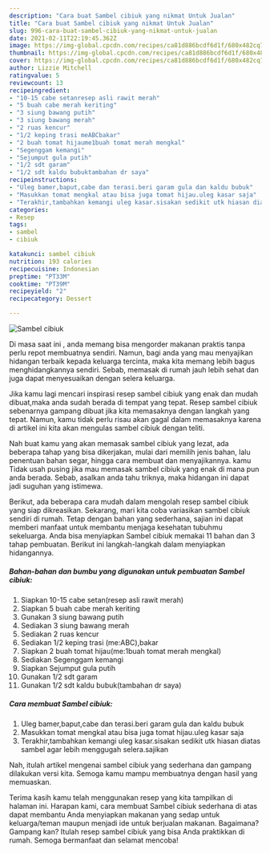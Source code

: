 ```yaml
---
description: "Cara buat Sambel cibiuk yang nikmat Untuk Jualan"
title: "Cara buat Sambel cibiuk yang nikmat Untuk Jualan"
slug: 996-cara-buat-sambel-cibiuk-yang-nikmat-untuk-jualan
date: 2021-02-11T22:19:45.362Z
image: https://img-global.cpcdn.com/recipes/ca81d886bcdf6d1f/680x482cq70/sambel-cibiuk-foto-resep-utama.jpg
thumbnail: https://img-global.cpcdn.com/recipes/ca81d886bcdf6d1f/680x482cq70/sambel-cibiuk-foto-resep-utama.jpg
cover: https://img-global.cpcdn.com/recipes/ca81d886bcdf6d1f/680x482cq70/sambel-cibiuk-foto-resep-utama.jpg
author: Lizzie Mitchell
ratingvalue: 5
reviewcount: 13
recipeingredient:
- "10-15 cabe setanresep asli rawit merah"
- "5 buah cabe merah keriting"
- "3 siung bawang putih"
- "3 siung bawang merah"
- "2 ruas kencur"
- "1/2 keping trasi meABCbakar"
- "2 buah tomat hijaume1buah tomat merah mengkal"
- "Segenggam kemangi"
- "Sejumput gula putih"
- "1/2 sdt garam"
- "1/2 sdt kaldu bubuktambahan dr saya"
recipeinstructions:
- "Uleg bamer,baput,cabe dan terasi.beri garam gula dan kaldu bubuk"
- "Masukkan tomat mengkal atau bisa juga tomat hijau.uleg kasar saja"
- "Terakhir,tambahkan kemangi uleg kasar.sisakan sedikit utk hiasan diatas sambel agar lebih menggugah selera.sajikan"
categories:
- Resep
tags:
- sambel
- cibiuk

katakunci: sambel cibiuk 
nutrition: 193 calories
recipecuisine: Indonesian
preptime: "PT33M"
cooktime: "PT39M"
recipeyield: "2"
recipecategory: Dessert

---
```



![Sambel cibiuk](https://img-global.cpcdn.com/recipes/ca81d886bcdf6d1f/680x482cq70/sambel-cibiuk-foto-resep-utama.jpg)

Di masa  saat ini , anda memang bisa mengorder makanan praktis tanpa perlu repot membuatnya sendiri. Namun, bagi anda yang mau menyajikan hidangan terbaik kepada keluarga tercinta, maka kita memang lebih bagus menghidangkannya sendiri. Sebab, memasak di rumah jauh lebih sehat dan juga dapat menyesuaikan dengan selera keluarga.

Jika kamu lagi mencari inspirasi resep sambel cibiuk yang enak dan mudah dibuat,maka anda sudah berada di tempat yang tepat. Resep sambel cibiuk  sebenarnya gampang dibuat jika kita memasaknya dengan langkah yang tepat. Namun, kamu tidak perlu risau akan gagal dalam memasaknya 
karena di artikel ini kita akan mengulas sambel cibiuk dengan teliti.  



Nah buat kamu yang akan memasak sambel cibiuk yang lezat, ada beberapa tahap yang bisa dikerjakan, mulai dari memilih jenis bahan, lalu penentuan bahan segar, hingga cara membuat dan menyajikannya. kamu Tidak usah pusing jika mau memasak sambel cibiuk yang enak di mana pun anda berada. Sebab, asalkan anda  tahu triknya, maka hidangan ini dapat jadi suguhan yang istimewa.

Berikut, ada beberapa cara mudah dalam mengolah resep sambel cibiuk yang siap dikreasikan. Sekarang, mari kita coba variasikan sambel cibiuk sendiri di rumah. Tetap dengan bahan yang sederhana, sajian ini dapat memberi manfaat untuk membantu menjaga kesehatan tubuhmu sekeluarga. Anda bisa menyiapkan Sambel cibiuk memakai 11 bahan dan 3 tahap pembuatan. Berikut ini langkah-langkah dalam menyiapkan hidangannya.

<!--inarticleads1-->

##### Bahan-bahan dan bumbu yang digunakan untuk pembuatan Sambel cibiuk:

1. Siapkan 10-15 cabe setan(resep asli rawit merah)
1. Siapkan 5 buah cabe merah keriting
1. Gunakan 3 siung bawang putih
1. Sediakan 3 siung bawang merah
1. Sediakan 2 ruas kencur
1. Sediakan 1/2 keping trasi (me:ABC),bakar
1. Siapkan 2 buah tomat hijau(me:1buah tomat merah mengkal)
1. Sediakan Segenggam kemangi
1. Siapkan Sejumput gula putih
1. Gunakan 1/2 sdt garam
1. Gunakan 1/2 sdt kaldu bubuk(tambahan dr saya)




<!--inarticleads2-->

##### Cara membuat Sambel cibiuk:

1. Uleg bamer,baput,cabe dan terasi.beri garam gula dan kaldu bubuk
1. Masukkan tomat mengkal atau bisa juga tomat hijau.uleg kasar saja
1. Terakhir,tambahkan kemangi uleg kasar.sisakan sedikit utk hiasan diatas sambel agar lebih menggugah selera.sajikan




Nah, itulah artikel mengenai  sambel cibiuk  yang sederhana dan gampang dilakukan versi kita. Semoga kamu mampu membuatnya dengan hasil yang memuaskan. 

Terima kasih kamu telah menggunakan resep yang kita tampilkan di halaman ini. Harapan kami, cara membuat  Sambel cibiuk sederhana di atas dapat membantu Anda menyiapkan makanan yang sedap untuk keluarga/teman maupun menjadi ide untuk berjualan makanan. Bagaimana? Gampang kan? Itulah resep sambel cibiuk yang bisa Anda praktikkan di rumah. Semoga bermanfaat dan selamat mencoba!

